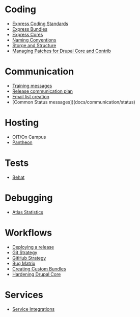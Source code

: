 # Coding
- [Express Coding Standards](docs/coding_standards.md)
- [Express Bundles](docs/creating_custom_bundles.md)
- [Express Cores](docs/managing_cores.md)
- [Naming Conventions](docs/naming_conventions.md)
- [Storge and Structure](docs/storage_stucture.md)
- [Managing Patches for Drupal Core and Contrib](docs/patches.md)

# Communication
- [Training messages](docs/communication/training/)
- [Release communication plan](docs/communication/release_comm_steps.md)
- [Email list creation](docs/communication/email_list_creation.md)
- [Common Status messages])(docs/communication/status)

# Hosting
- OIT/On Campus
- [Pantheon](docs/pantheon-integration.md)

# Tests
- [Behat](docs/behat.md)

# Debugging 
- [Atlas Statistics](https://github.com/CuBoulder/express_documentation/blob/master/docs/atlas_statistics.md)

# Workflows
- [Deploying a release](docs/deploying_release.md)
- [Git Strategy](docs/git_strategy.md)
- [GitHub Strategy](docs/github_strategy.md)
- [Bug Matrix](docs/update_matrix.md)
- [Creating Custom Bundles](docs/creating_custom_bundles.md)
- [Hardening Drupal Core](https://github.com/CuBoulder/drupal-7.x/blob/7.x/README.md)

# Services
- [Service Integrations](docs/evaluating_services.md)
